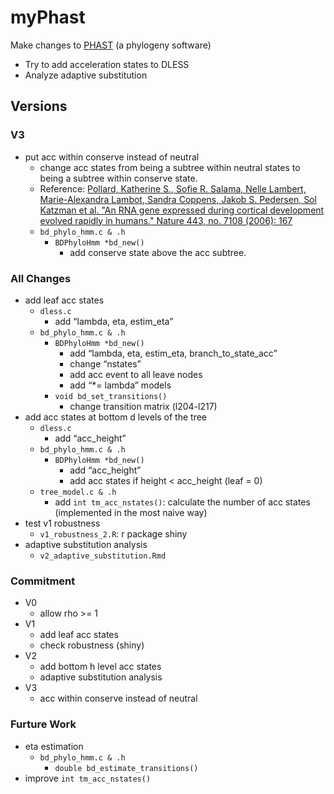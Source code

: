 # myPhast
Make changes to [PHAST](https://github.com/CshlSiepelLab/phast) (a phylogeny software)

- Try to add acceleration states to DLESS
- Analyze adaptive substitution

## Versions
### V3
- put acc within conserve instead of neutral
	- change acc states from being a subtree within neutral states to being a subtree within conserve state. 
	- Reference: [Pollard, Katherine S., Sofie R. Salama, Nelle Lambert, Marie-Alexandra Lambot, Sandra Coppens, Jakob S. Pedersen, Sol Katzman et al. "An RNA gene expressed during cortical development evolved rapidly in humans." Nature 443, no. 7108 (2006): 167](https://www.nature.com/nature/journal/v443/n7108/pdf/nature05113.pdf)
	- `bd_phylo_hmm.c & .h` 
		- `BDPhyloHmm *bd_new()`
			- add conserve state above the acc subtree.


### All Changes
- add leaf acc states 
  - `dless.c`
     - add “lambda, eta, estim_eta”
  - `bd_phylo_hmm.c & .h` 
     - `BDPhyloHmm *bd_new()`
         - add “lambda, eta, estim_eta, branch_to_state_acc”
         - change “nstates”
         - add acc event to all leave nodes
         - add “*= lambda” models 
     - `void bd_set_transitions()`
         - change transition matrix (l204-l217)
- add acc states at bottom d levels of the tree 
  - `dless.c`
     - add “acc_height”
  - `bd_phylo_hmm.c & .h` 
     - `BDPhyloHmm *bd_new()`
         - add “acc_height”
         - add acc states if height < acc_height (leaf = 0)
  - `tree_model.c & .h`
     - add `int tm_acc_nstates()`: calculate the number of acc states (implemented in the most naive way)
- test v1 robustness  
  - `v1_robustness_2.R`: r package shiny
- adaptive substitution analysis
    - `v2_adaptive_substitution.Rmd`

### Commitment
- V0 
  - allow rho >= 1
- V1 
  - add leaf acc states
  - check robustness (shiny)
- V2 
  - add bottom h level acc states
  - adaptive substitution analysis
- V3
  - acc within conserve instead of neutral


### Furture Work
- eta estimation
  - `bd_phylo_hmm.c & .h` 
     - `double bd_estimate_transitions()`
- improve `int tm_acc_nstates()`





